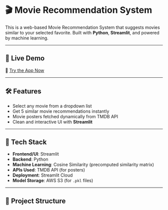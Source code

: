 # 🎬 Movie Recommendation System

This is a web-based Movie Recommendation System that suggests movies similar to your selected favorite. Built with **Python**, **Streamlit**, and powered by machine learning.

---

## 🚀 Live Demo

🔗 [Try the App Now](https://durgamadala-movie-recommendations-system.streamlit.app)

---

## 🛠 Features

- Select any movie from a dropdown list
- Get 5 similar movie recommendations instantly
- Movie posters fetched dynamically from TMDB API
- Clean and interactive UI with **Streamlit**

---

## 📂 Tech Stack

- **Frontend/UI**: Streamlit
- **Backend**: Python
- **Machine Learning**: Cosine Similarity (precomputed similarity matrix)
- **APIs Used**: TMDB API (for posters)
- **Deployment**: Streamlit Cloud
- **Model Storage**: AWS S3 (for `.pkl` files)

---

## 📁 Project Structure

